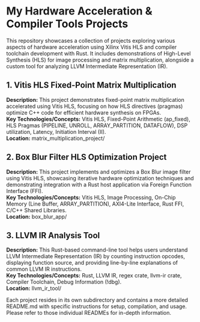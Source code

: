 # **My Hardware Acceleration & Compiler Tools Projects**

This repository showcases a collection of projects exploring various aspects of hardware acceleration using Xilinx Vitis HLS and compiler toolchain development with Rust. It includes demonstrations of High-Level Synthesis (HLS) for image processing and matrix multiplication, alongside a custom tool for analyzing LLVM Intermediate Representation (IR).

## **1\. Vitis HLS Fixed-Point Matrix Multiplication**

**Description:** This project demonstrates fixed-point matrix multiplication accelerated using Vitis HLS, focusing on how HLS directives (pragmas) optimize C++ code for efficient hardware synthesis on FPGAs.  
**Key Technologies/Concepts:** Vitis HLS, Fixed-Point Arithmetic (ap\_fixed), HLS Pragmas (PIPELINE, UNROLL, ARRAY\_PARTITION, DATAFLOW), DSP utilization, Latency, Initiation Interval (II).  
**Location:** matrix\_multiplication\_project/ 

## **2\. Box Blur Filter HLS Optimization Project**

**Description:** This project implements and optimizes a Box Blur image filter using Vitis HLS, showcasing iterative hardware optimization techniques and demonstrating integration with a Rust host application via Foreign Function Interface (FFI).  
**Key Technologies/Concepts:** Vitis HLS, Image Processing, On-Chip Memory (Line Buffer, ARRAY\_PARTITION), AXI4-Lite Interface, Rust FFI, C/C++ Shared Libraries.  
**Location:** box\_blur\_app/ 

## **3\. LLVM IR Analysis Tool**

**Description:** This Rust-based command-line tool helps users understand LLVM Intermediate Representation (IR) by counting instruction opcodes, displaying function source, and providing line-by-line explanations of common LLVM IR instructions.  
**Key Technologies/Concepts:** Rust, LLVM IR, regex crate, llvm-ir crate, Compiler Toolchain, Debug Information (\!dbg).  
**Location:** llvm\_ir\_tool/ 

Each project resides in its own subdirectory and contains a more detailed README.md with specific instructions for setup, compilation, and usage. Please refer to those individual READMEs for in-depth information.
